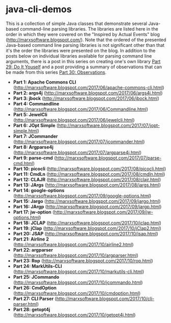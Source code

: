 # java-cli-demos
This is a collection of simple Java classes that demonstrate several Java-based command-line parsing libraries. The libraries are listed here in the order in which they were covered on the "Inspired by Actual Events" blog (http://marxsoftware.blogspot.com/). Note that the ordered of the presented Java-based command line parsing libraries is not significant other than that it's the order the libraries were presented on the blog. In addition to the posts below on individual libraries available for parsing command line arguments, there is a post in this series on creating one's own library [Part 29: Do It Youself](http://marxsoftware.blogspot.com/2017/10/diy-commandline.html) and a post providing a summary of observations that can be made from this series [Part 30: Observations](http://marxsoftware.blogspot.com/2017/11/java-cmd-line-observations.html).

* __Part 1: Apache Commons CLI__ (http://marxsoftware.blogspot.com/2017/06/apache-commons-cli.html)
* __Part 2: args4j__ (http://marxsoftware.blogspot.com/2017/06/args4j.html)
* __Part 3: jbock__ (http://marxsoftware.blogspot.com/2017/06/jbock.html)
* __Part 4: Commandline__ (http://marxsoftware.blogspot.com/2017/06/Commandline.html)
* __Part 5: JewelCli__ (http://marxsoftware.blogspot.com/2017/06/jewelcli.html)
* __Part 6: JOpt Simple__ (http://marxsoftware.blogspot.com/2017/07/jopt-simple.html)
* __Part 7: JCommander__ (http://marxsoftware.blogspot.com/2017/07/jcommander.html)
* __Part 8: Argparse4j__ (http://marxsoftware.blogspot.com/2017/07/argparse4j.html)
* __Part 9: parse-cmd__ (http://marxsoftware.blogspot.com/2017/07/parse-cmd.html)
* __Part 10: picocli__ (http://marxsoftware.blogspot.com/2017/08/picocli.html)
* __Part 11: CmdLn__ (http://marxsoftware.blogspot.com/2017/08/cmdln.html)
* __Part 12: CLAJR__ (http://marxsoftware.blogspot.com/2017/08/clajr.html)
* __Part 13: JArgs__ (http://marxsoftware.blogspot.com/2017/08/jargs.html)
* __Part 14: google-options__ (http://marxsoftware.blogspot.com/2017/09/google-options.html)
* __Part 15: Jargo__ (http://marxsoftware.blogspot.com/2017/09/jargo.html)
* __Part 16: JArgp__ (http://marxsoftware.blogspot.com/2017/09/jargp.html)
* __Part 17: jw-option__ (http://marxsoftware.blogspot.com/2017/09/jw-options.html)
* __Part 18: JCLAP__ (http://marxsoftware.blogspot.com/2017/10/jclap.html)
* __Part 19: jClap__ (http://marxsoftware.blogspot.com/2017/10/jClap2.html)
* __Part 20: JSAP__ (http://marxsoftware.blogspot.com/2017/10/jsap.html)
* __Part 21: Airline 2__ (http://marxsoftware.blogspot.com/2017/10/airline2.html)
* __Part 22: argparser__ (http://marxsoftware.blogspot.com/2017/10/argparser.html)
* __Part 23: Rop__ (http://marxsoftware.blogspot.com/2017/10/rop.html)
* __Part 24: MarkUtils-CLI__ (http://marxsoftware.blogspot.com/2017/10/markutils-cli.html)
* __Part 25: JCommando__ (http://marxsoftware.blogspot.com/2017/10/jcommando.html)
* __Part 26: CmdOption__ (http://marxsoftware.blogspot.com/2017/10/cmdoption.html)
* __Part 27: CLI Parser__ (http://marxsoftware.blogspot.com/2017/10/cli-parser.html)
* __Part 28: getopt4j__ (http://marxsoftware.blogspot.com/2017/10/getopt4j.html)
